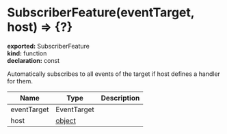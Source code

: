 # SubscriberFeature(eventTarget, host) => {?}      
  
**exported:** SubscriberFeature      
**kind:** function      
**declaration:** const      
  
Automatically subscribes to all events of the target if host defines a handler for them.      
  
| Name | Type | Description |        
|------|------|-------------|        
| eventTarget | EventTarget |   |        
| host | [object](https://developer.mozilla.org/en-US/docs/Web/JavaScript/Reference/Global_Objects/Object) |   |\n      
